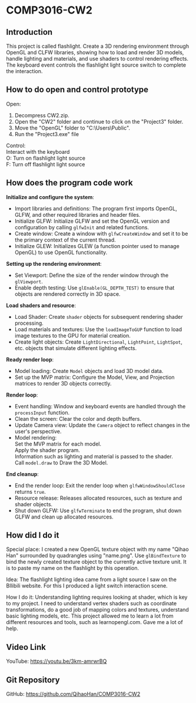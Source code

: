 # COMP3016-CW2

## Introduction
This project is called flashlight. Create a 3D rendering environment through OpenGL and CLFW libraries, showing how to load and render 3D models, handle lighting and materials, and use shaders to control rendering effects. The keyboard event controls the flashlight light source switch to complete the interaction.

## How to do open and control prototype
Open:<br/>
1. Decompress CW2.zip.
2. Open the "CW2" folder and continue to click on the "Project3" folder.
3. Move the "OpenGL" folder to "C:\Users\Public".
4. Run the "Project3.exe" file<br/>

Control:<br/>
Interact with the keyboard<br/>
O: Turn on flashlight light source<br/>
F: Turn off flashlight light source

## How does the program code work
**Initialize and configure the system**:<br/>
- Import libraries and definitions: The program first imports OpenGL, GLFW, and other required libraries and header files.<br/>
- Initialize GLFW: Initialize GLFW and set the OpenGL version and configuration by calling `glfwInit` and related functions.<br/>
- Create window: Create a window with `glfwCreateWindow` and set it to be the primary context of the current thread.<br/>
- Initialize GLEW: Initializes GLEW (a function pointer used to manage OpenGL) to use OpenGL functionality.<br/>

**Setting up the rendering environment**:<br/>
- Set Viewport: Define the size of the render window through the `glViewport`.<br>
- Enable depth testing: Use `glEnable(GL_DEPTH_TEST)` to ensure that objects are rendered correctly in 3D space.<br/>

**Load shaders and resource**:<br/>
- Load Shader: Create `shader` objects for subsequent rendering shader processing.<br/>
- Load materials and textures: Use the `loadImageToGUP` function to load image textures to the GPU for material creation.<br/>
- Create light objects: Create `LightDirectional`, `LightPoint`, `LightSpot`, etc. objects that simulate different lighting effects.<br/>

**Ready render loop**:<br/>
- Model loading: Create `Model` objects and load 3D model data.<br/>
- Set up the MVP matrix: Configure the Model, View, and Projection matrices to render 3D objects correctly.

**Render loop**:<br/>
- Event handling: Window and keyboard events are handled through the `processInput` function.<br/>
- Clean the screen: Clear the color and depth buffers.<br/>
- Update Camera view: Update the `Camera` object to reflect changes in the user's perspective.<br/>
- Model rendering:<br/>
Set the MVP matrix for each model.<br/>
Apply the shader program.<br/>
Information such as lighting and material is passed to the shader.<br/>
Call `model.draw` to Draw the 3D Model.<br/>

**End cleanup**:<br/>
- End the render loop: Exit the render loop when `glfwWindowShouldClose` returns `true`.<br/>
- Resource release: Releases allocated resources, such as texture and shader objects.<br/>
- Shut down GLFW: Use `glfwTerminate` to end the program, shut down GLFW and clean up allocated resources.<br/>

## How did I do it
Special place: I created a new OpenGL texture object with my name "Qihao Han" surrounded by quadrangles using "name.png". Use `glBindTexture` to bind the newly created texture object to the currently active texture unit. It is to paste my name on the flashlight by this operation.<br/>

Idea: The flashlight lighting idea came from a light source I saw on the BIlibili website. For this I produced a light switch interaction scene.<br/>

How I do it: Understanding lighting requires looking at shader, which is key to my project. I need to understand vertex shaders such as coordinate transformations, do a good job of mapping colors and textures, understand basic lighting models, etc. This project allowed me to learn a lot from different resources and tools, such as learnopengl.com. Gave me a lot of help.<br/>

## Video Link
YouTube: https://youtu.be/3km-amrwrBQ

## Git Repository
GitHub: https://github.com/QihaoHan/COMP3016-CW2
